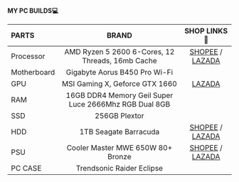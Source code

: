 <B>MY PC BUILDS💻</B>

|     PARTS      |   BRAND                                                    | SHOP LINKS 🛒   |
|:---------------|:----------------------------------------------------------:|:-------------:|
| Processor      |      AMD Ryzen 5 2600 6-Cores, 12 Threads, 16mb Cache      |[SHOPEE](https://shopee.ph/AMD-Ryzen-5-2600-R5-2600-3.4-GHz-Six-Core-Twelve-Thread-CPU-Processor-YD2600BBM6IAF-Socket-AM4-i.228460801.11852535352?sp_atk=e44a1457-994f-48c2-a6c4-50ceb5ef0bb0&xptdk=e44a1457-994f-48c2-a6c4-50ceb5ef0bb0) / [LAZADA](https://www.lazada.com.ph/products/amd-ryzen-5-2600-r5-2600-34-ghz-six-core-twelve-thread-cpu-processor-yd2600bbm6iaf-socket-am4-i2132561793-s9511681542.html?clickTrackInfo=undefined&search=1&source=search&spm=a2o4l.searchlist.list.i40.5a486c53yqfMyn)|
| Motherboard    |   Gigabyte Aorus B450 Pro Wi-Fi                            |       |
| GPU            | MSI Gaming X, Geforce GTX 1660                             |[LAZADA](https://www.lazada.com.ph/products/msi-geforce-gtx-1660-super-gaming-x-gaming-graphic-card-with-torx-fan-30-zero-frozr-custom-pcb-solid-backplate-dragon-center-oc-performance-and-msi-afterburner-i1187504810-s4187670696.html?clickTrackInfo=undefined&search=1&source=search&spm=a2o4l.searchlist.list.i40.7144220fNVNayU)|
| RAM            | 16GB DDR4 Memory Geil Super Luce 2666Mhz RGB Dual 8GB      |         |
| SSD            |  256GB Plextor                                             |   |
| HDD            |  1TB Seagate Barracuda                                     |[SHOPEE](https://shopee.ph/Seagate-1TB-Barracuda-Compute-3.5-SATA-6Gb-s-Internal-Hard-Drive-(ST1000DM010)-i.23150638.532666331?sp_atk=32751254-9913-4c0e-9611-d4323edab612&xptdk=32751254-9913-4c0e-9611-d4323edab612) / [LAZADA](https://www.lazada.com.ph/products/seagate-1tb-st1000dm010-hard-disk-driveseagate-1tb-st1000dm010-internal-storage-device-for-desktop-pc-faster-data-transfer-loading-and-boot-up-time-easy-to-install-for-operating-system-and-storage-of-files-best-seller-i101774945-s101986903.html?clickTrackInfo=undefined&search=1&source=search&spm=a2o4l.searchlist.list.i40.5cce51132JVsLB)|
| PSU            | Cooler Master MWE 650W 80+ Bronze                          |[SHOPEE](https://shopee.ph/Cooler-Master-MWE-650-BRONZE-V2-650W-80-Bronze-Power-Supply-(MPE-6501-ACAAB-US)-i.89762129.3764950305?sp_atk=606987bc-cc57-4c44-a087-c069a1ab6dd8&xptdk=606987bc-cc57-4c44-a087-c069a1ab6dd8) / [LAZADA](https://www.lazada.com.ph/products/cooler-master-mwe-650-bronze-v2-650w-80-bronze-power-supply-mpe-6501-acaab-us-i1470358831-s6043478730.html?clickTrackInfo=undefined&search=1&source=search&spm=a2o4l.searchlist.list.i40.1acd8b2bUulOOq)|
| PC CASE        | Trendsonic Raider Eclipse                                  |         |
